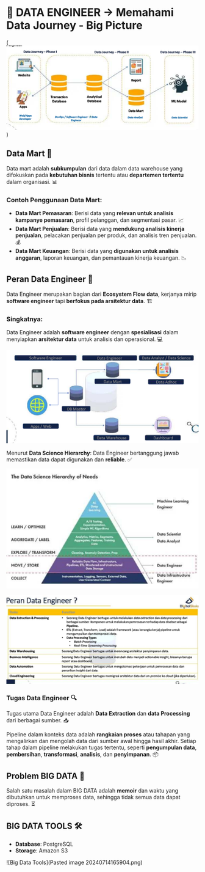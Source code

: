 # 🚀 **DATA ENGINEER** -> Memahami Data Journey - Big Picture

(![Data Journey](img/image-2.png))

## **Data Mart 🏬**
Data mart adalah **subkumpulan** dari data dalam data warehouse yang difokuskan pada **kebutuhan bisnis** tertentu atau **departemen tertentu** dalam organisasi. 📊

### **Contoh Penggunaan Data Mart:**

- **Data Mart Pemasaran**: Berisi data yang **relevan untuk analisis kampanye pemasaran**, profil pelanggan, dan segmentasi pasar. 📈
- **Data Mart Penjualan**: Berisi data yang **mendukung analisis kinerja penjualan**, pelacakan penjualan per produk, dan analisis tren penjualan. 💰
- **Data Mart Keuangan**: Berisi data yang **digunakan untuk analisis anggaran**, laporan keuangan, dan pemantauan kinerja keuangan. 📉

## **Peran Data Engineer 🔧**
Data Engineer merupakan bagian dari **Ecosystem Flow data**, kerjanya mirip **software engineer** tapi **berfokus pada arsitektur data**. 🏗️

### Singkatnya:
Data Engineer adalah **software engineer** dengan **spesialisasi** dalam menyiapkan **arsitektur data** untuk analisis dan operasional. 💻

![Data Engineer](img/image-3.png)

Menurut **Data Science Hierarchy**: 
Data Engineer bertanggung jawab memastikan data dapat digunakan dan **reliable**. ✅

![Data Hierarki](image-3.png)

![Data Responsibilities](image-2.png)

### **Tugas Data Engineer** 🔍
Tugas utama Data Engineer adalah **Data Extraction** dan **data Processing** dari berbagai sumber. 📥

Pipeline dalam konteks data adalah **rangkaian proses** atau tahapan yang mengalirkan dan mengolah data dari sumber awal hingga hasil akhir. Setiap tahap dalam pipeline melakukan tugas tertentu, seperti **pengumpulan data**, **pembersihan**, **transformasi**, **analisis**, dan **penyimpanan**. 📦

## **Problem BIG DATA 🤯**
Salah satu masalah dalam BIG DATA adalah **memoir** dan waktu yang dibutuhkan untuk memproses data, sehingga tidak semua data dapat diproses. ⏳

## **BIG DATA TOOLS 🛠️**

- **Database**: PostgreSQL
- **Storage**: Amazon S3

![Big Data Tools](Pasted image 20240714165904.png)
